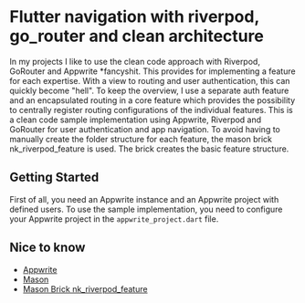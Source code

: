 # Flutter navigation with riverpod, go_router and clean architecture

In my projects I like to use the clean code approach with Riverpod, GoRouter and Appwrite *fancyshit. 
This provides for implementing a feature for each expertise. With a view to routing and user authentication, 
this can quickly become "hell". 
To keep the overview, I use a separate auth feature and an encapsulated routing in a core feature which provides 
the possibility to centrally register routing configurations of the individual features.
This is a clean code sample implementation using Appwrite, Riverpod and GoRouter for user authentication and app 
navigation. To avoid having to manually create the folder structure for each feature, the mason brick 
nk_riverpod_feature is used. The brick creates the basic feature structure.

## Getting Started

First of all, you need an Appwrite instance and an Appwrite project with defined users. 
To use the sample implementation, you need to configure your Appwrite project in the `appwrite_project.dart` file.

## Nice to know

- [Appwrite](https://appwrite.io)
- [Mason](https://https://brickhub.dev/)
- [Mason Brick nk_riverpod_feature](https://brickhub.dev/bricks/nk_riverpod_feature)